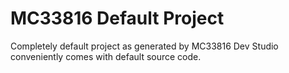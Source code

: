 # MC33816 Default Project
Completely default project as generated by MC33816 Dev Studio conveniently comes with default source code.
